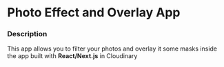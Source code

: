 # Photo Effect and Overlay App

### Description

This app allows you to filter your photos and overlay it some masks inside the app built with <b>React/Next.js</b> in Cloudinary

